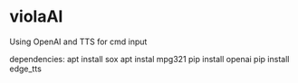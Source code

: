 # violaAI
Using OpenAI and TTS for cmd input

dependencies:
apt install sox
apt instal mpg321
pip install openai
pip install edge_tts